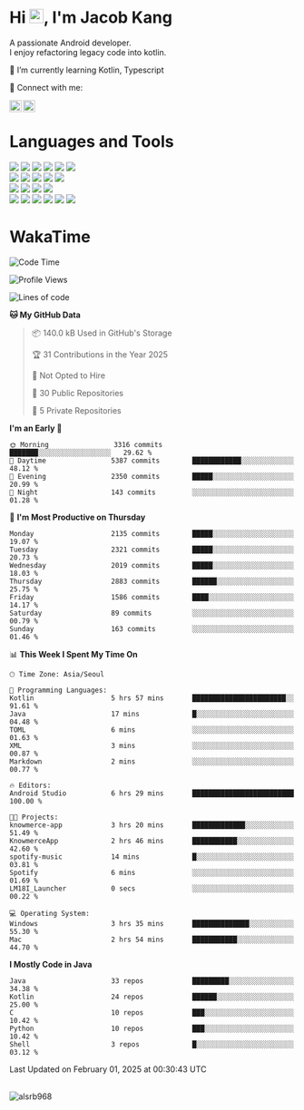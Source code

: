 # Hi <img src="https://media.giphy.com/media/hvRJCLFzcasrR4ia7z/giphy.gif" width="25px">, I'm Jacob Kang
A passionate Android developer.
</br>
I enjoy refactoring legacy code into kotlin.

🌱 I’m currently learning Kotlin, Typescript

🤝 Connect with me:

<a href="https://www.linkedin.com/in/minkyu-kang-b7477b1b2/"><img align="left" src="https://raw.githubusercontent.com/yushi1007/yushi1007/main/images/linkedin.svg" alt="Minkyu Kang | LinkedIn" width="21px"/></a>
<a href="https://www.instagram.com/_jacob_kang/"><img align="left" src="https://raw.githubusercontent.com/yushi1007/yushi1007/main/images/instagram.svg" alt="Jacob Kang | Instagram" width="21px"/></a>

</br>

# Languages and Tools

<div align="left">
<img src="https://img.shields.io/badge/java-007396?logo=java&logoColor=white"/>
<img src="https://img.shields.io/badge/kotlin-7F52FF?logo=kotlin&logoColor=white"/>
<img src="https://img.shields.io/badge/python-3776AB?logo=python&logoColor=white"/>
<img src="https://img.shields.io/badge/bash shell-4EAA25?logo=gnubash&logoColor=white"/>
<img src="https://img.shields.io/badge/c-A8B9CC?logo=c&logoColor=white"/>
<img src="https://img.shields.io/badge/c++-00599C?logo=c%2b%2b&logoColor=white"/>
</div>
<div align="left">
<img src="https://img.shields.io/badge/git-F05032?logo=git&logoColor=white"/>
<img src="https://img.shields.io/badge/github-181717?logo=github&logoColor=white"/>
<img src="https://img.shields.io/badge/mysql-4479A1?logo=mysql&logoColor=white"/>
<img src="https://img.shields.io/badge/sqlite-003B57?logo=sqlite&logoColor=white"/>
<img src="https://img.shields.io/badge/amazon AWS-232F3E?logo=amazonaws&logoColor=white"/>
</div>
<div align="left">
<img src="https://img.shields.io/badge/android-3DDC84?logo=android&logoColor=white"/>
<img src="https://img.shields.io/badge/linux-FCC624?logo=linux&logoColor=white"/>
<img src="https://img.shields.io/badge/flask-000000?logo=flask&logoColor=white"/>
<img src="https://img.shields.io/badge/arduino-00979D?logo=arduino&logoColor=white"/>
</div>
<div align="left">
<img src="https://img.shields.io/badge/slack-4A154B?logo=slack&logoColor=white"/>
<img src="https://img.shields.io/badge/notion-000000?logo=notion&logoColor=white"/>
<img src="https://img.shields.io/badge/jira-0052CC?logo=jira&logoColor=white"/>
<img src="https://img.shields.io/badge/postman-FF6C37?logo=postman&logoColor=white"/>
<img src="https://img.shields.io/badge/intellij-000000?logo=intellijidea&logoColor=white"/>
<img src="https://img.shields.io/badge/pycharm-000000?logo=pycharm&logoColor=white"/>
</div>

# WakaTime

<!--START_SECTION:waka-->
![Code Time](http://img.shields.io/badge/Code%20Time-4%2C616%20hrs%2051%20mins-blue)

![Profile Views](http://img.shields.io/badge/Profile%20Views-0-blue)

![Lines of code](https://img.shields.io/badge/From%20Hello%20World%20I%27ve%20Written-5.3%20million%20lines%20of%20code-blue)

**🐱 My GitHub Data** 

> 📦 140.0 kB Used in GitHub's Storage 
 > 
> 🏆 31 Contributions in the Year 2025
 > 
> 🚫 Not Opted to Hire
 > 
> 📜 30 Public Repositories 
 > 
> 🔑 5 Private Repositories 
 > 
**I'm an Early 🐤** 

```text
🌞 Morning                3316 commits        ███████░░░░░░░░░░░░░░░░░░   29.62 % 
🌆 Daytime                5387 commits        ████████████░░░░░░░░░░░░░   48.12 % 
🌃 Evening                2350 commits        █████░░░░░░░░░░░░░░░░░░░░   20.99 % 
🌙 Night                  143 commits         ░░░░░░░░░░░░░░░░░░░░░░░░░   01.28 % 
```
📅 **I'm Most Productive on Thursday** 

```text
Monday                   2135 commits        █████░░░░░░░░░░░░░░░░░░░░   19.07 % 
Tuesday                  2321 commits        █████░░░░░░░░░░░░░░░░░░░░   20.73 % 
Wednesday                2019 commits        █████░░░░░░░░░░░░░░░░░░░░   18.03 % 
Thursday                 2883 commits        ██████░░░░░░░░░░░░░░░░░░░   25.75 % 
Friday                   1586 commits        ████░░░░░░░░░░░░░░░░░░░░░   14.17 % 
Saturday                 89 commits          ░░░░░░░░░░░░░░░░░░░░░░░░░   00.79 % 
Sunday                   163 commits         ░░░░░░░░░░░░░░░░░░░░░░░░░   01.46 % 
```


📊 **This Week I Spent My Time On** 

```text
🕑︎ Time Zone: Asia/Seoul

💬 Programming Languages: 
Kotlin                   5 hrs 57 mins       ███████████████████████░░   91.61 % 
Java                     17 mins             █░░░░░░░░░░░░░░░░░░░░░░░░   04.48 % 
TOML                     6 mins              ░░░░░░░░░░░░░░░░░░░░░░░░░   01.63 % 
XML                      3 mins              ░░░░░░░░░░░░░░░░░░░░░░░░░   00.87 % 
Markdown                 2 mins              ░░░░░░░░░░░░░░░░░░░░░░░░░   00.77 % 

🔥 Editors: 
Android Studio           6 hrs 29 mins       █████████████████████████   100.00 % 

🐱‍💻 Projects: 
knowmerce-app            3 hrs 20 mins       █████████████░░░░░░░░░░░░   51.49 % 
KnowmerceApp             2 hrs 46 mins       ███████████░░░░░░░░░░░░░░   42.60 % 
spotify-music            14 mins             █░░░░░░░░░░░░░░░░░░░░░░░░   03.81 % 
Spotify                  6 mins              ░░░░░░░░░░░░░░░░░░░░░░░░░   01.69 % 
LM18I_Launcher           0 secs              ░░░░░░░░░░░░░░░░░░░░░░░░░   00.22 % 

💻 Operating System: 
Windows                  3 hrs 35 mins       ██████████████░░░░░░░░░░░   55.30 % 
Mac                      2 hrs 54 mins       ███████████░░░░░░░░░░░░░░   44.70 % 
```

**I Mostly Code in Java** 

```text
Java                     33 repos            █████████░░░░░░░░░░░░░░░░   34.38 % 
Kotlin                   24 repos            ██████░░░░░░░░░░░░░░░░░░░   25.00 % 
C                        10 repos            ███░░░░░░░░░░░░░░░░░░░░░░   10.42 % 
Python                   10 repos            ███░░░░░░░░░░░░░░░░░░░░░░   10.42 % 
Shell                    3 repos             █░░░░░░░░░░░░░░░░░░░░░░░░   03.12 % 
```




 Last Updated on February 01, 2025 at 00:30:43 UTC
<!--END_SECTION:waka-->

</br>

<div align="left">
<img align="left" src="https://github-readme-stats.vercel.app/api/top-langs?username=alsrb968&show_icons=true&locale=en&layout=compact&theme=dark" alt="alsrb968" />
</div>
